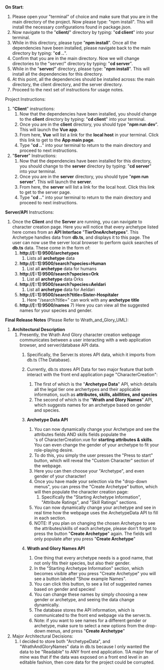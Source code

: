 **On Start**:
1)  Please open your "terminal" of choice and make sure that you are in the main directory of the project. Now please type: "npm install". This will install the necessary configurations found in package.json.
2) Now navigate to the "**client/**" directory by typing: "**cd client**" into your terminal.
3) While in this directory, please type "**npm install**". Once all the dependencies have been installed, please navigate back to the main directory by typing: "**cd ..**".
4) Confirm that you are in the main directory. Now we will change directories to the "server/" directory by typing: "**cd server**".
5) While in the "**server/**" directory, please type: "**npm install**". This will install all the dependencies for this directory.
6) At this point, all the dependencies should be installed across: the main directory, the client directory, and the server directory.
7) Proceed to the next set of instructions for usage notes.

Project Instructions:

1) "**Client**" instructions:
    1) Now that the dependencies have been installed, you should change to the **client** directory by typing: "**cd client**" into your terminal.
    2) Once you are in the **client** directory, you should type "**npm run dev**". This will launch the **Vue app**.
    3) From here, **Vue** will list a link for the **local host** in your terminal. Click this link to get to the **App main page**.
    4) Type "**cd ..**" into your terminal to return to the main directory and proceed to next instructions.
2) "**Server**" Instructions:
    1) Now that the dependencies have been installed for this directory, you should change to the **server** directory by typing: "**cd server**" into your terminal.
    2) Once you are in the **server** directory, you should type "**npm run server**". This will launch the **server**.
    3) From here, the **server** will list a link for the local host. Click this link to get to the server page.
    4) Type "**cd ..**" into your terminal to return to the main directory and proceed to next instructions.


**Server/API** Instructions:
1) Once the **Client** and the **Server** are running, you can navigate to character creation page. Here you will notice that every archetype listed here comes from an **API Interface** "**TierOneArchetypes**". This Archetype handles data from **db.ts**, and displays it to this page. The user can now use the server local browser to perform quick searches of **db.ts** data. These come in the form of:
    1) **http://[::1]:9500/archetypes**
        1) Lists all **archetype** data
    2) **http://[::1]:9500/search?species=Human**
        1) List all **archetype** data for humans
    3) **http://[::1]:9500/search?species=Ork**
        1) List all **archetype** data Orks
    4) **http://[::1]:9500/search?species=Aeldari**
        1) List all **archetype** data for Aeldari
    5) **http://[::1]:9500/search?title=Sister-Hospitaler**
        1) Here "/search?title=" can work with any **archetype title**
   6) **http://[::1]:9500/names**
      7) Here you can view all the suggested names for your species and gender.


**Final Release Notes** (Please Refer to Wrath_and_Glory_UML):
1) **Architectural Description**
   1) Presently, the Wrath And Glory character creation webpage communicates between a user interacting with a web application browser, and server/database API data.
      1) Specifically, the Server.ts stores API data, which it imports from db.ts (The Database).
      2) Currently, db.ts stores API Data for two major feature that both interact with the front end application page "CharacterCreation":
         1) The first of which is the "**Archetype Data**" API, which details all the legal tier one archertypes and their applicable information, such as **attributes, skills, abillities, and species**
         2) The second of which is the "**Wrath and Glory Names**" API, which suggests names for an archetype based on gender and species.
      
      3) **Archetype Data API**
         1) You can now dynamically change your Archetype and see the attributes fields AND skills fields populate the <div>'s of CharacterCreation.vue for **starting attributes & skills**. You can even change the gender of your archetype to fit your role-playing desire.
         2) To do this, you simply the user presses the "Press to start" button, which will reveal the "Custom Character" section of the webpage.
         3) Here you can then choose your "Archetype", and even gender of your character!
         4) Once you have made your selection via the "drop-down menus", you can press the "Create Archetype" button, which will then populate the character creation page:
            1) Specifically the "Starting Archetype Information", "Attribute Ratings", and "Skill Ratings" sections.
         5) You can now dynamically change your archetype and see in real time how the webpage uses the ArchetypeData API to fill in each section.
         6) NOTE: If you plan on changing the chosen Archetype to see the attributes/skills of each archetype, please don't forget to press the button "**Create Archetype**" again. The fields will only populate after you press "**Create Archetype**"
      4) **Wrath and Glory Names API**
         1) One thing that every archetype needs is a good name, that not only fits their species, but also their gender.
         2) In the "Starting Archetype Information" section, which becomes visible after you press "Create Archetype" you will see a button labeled "Show example Names".
         3) You can click this button, to see a list of suggested names based on gender and species!
         4) You can change these names by simply choosing a new gender or archetype, and seeing the data change dynamically.
         5) The database stores the API information, which is communicated to the front end webpage via the server.ts.
         6) Note: if you want to see names for a different gender or archetype, make sure to select a new options from the drop-down menus, and press "**Create Archetype**"
1) Major Architectural Decisions:
   1) I decided to store both "ArchetypeData", and "WrathAndGloryNames" data in db.ts because I only wanted the data to be "Readable" to ANY front end application.
      1)A major fear of mine was that if the data was exposed on a front end level in an editable fashion, then core data for the project could be corrupted.

        
   

